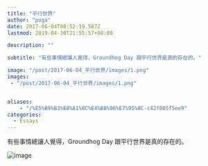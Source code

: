 ```yaml
---
title: "平行世界"
author: "poga"
date: 2017-06-04T08:52:19.587Z
lastmod: 2019-04-30T21:55:57+08:00

description: ""

subtitle: "有些事情總讓人覺得，Groundhog Day 跟平行世界是真的存在的。"

image: "/post/2017-06-04_平行世界/images/1.png"
images:
 - "/post/2017-06-04_平行世界/images/1.png"


aliases:
    - "/%E5%B9%B3%E8%A1%8C%E4%B8%96%E7%95%8C-c42f005f5ee9"
categories:
  - Essays
---
```


有些事情總讓人覺得，Groundhog Day 跟平行世界是真的存在的。


![image](/post/2017-06-04_平行世界/images/1.png)

<!--more-->

